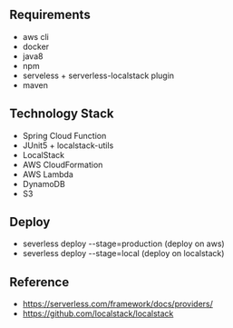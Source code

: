## Requirements
* aws cli
* docker
* java8
* npm
* serveless + serverless-localstack plugin
* maven

## Technology Stack
* Spring Cloud Function
* JUnit5 + localstack-utils
* LocalStack
* AWS CloudFormation
* AWS Lambda
* DynamoDB
* S3

## Deploy
* severless deploy --stage=production (deploy on aws)
* severless deploy --stage=local (deploy on localstack)

## Reference
* https://serverless.com/framework/docs/providers/
* https://github.com/localstack/localstack